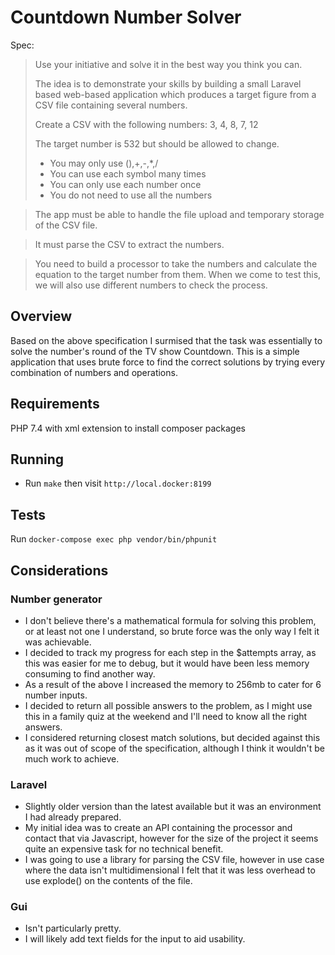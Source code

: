 Countdown Number Solver
=================

Spec:

>Use your initiative and solve it in the best way you think you can.
>
>The idea is to demonstrate your skills by building a small Laravel based web-based application which produces a target figure from a CSV file containing several numbers.
>
>Create a CSV with the following numbers: 3, 4, 8, 7, 12
>
>The target number is 532 but should be allowed to change.
>- You may only use (),+,-,*,/
>- You can use each symbol many times
>- You can only use each number once
>- You do not need to use all the numbers 

>The app must be able to handle the file upload and temporary storage of the CSV file.

>It must parse the CSV to extract the numbers.

>You need to build a processor to take the numbers and calculate the equation to the target number from them.
>When we come to test this, we will also use different numbers to check the process.

## Overview
Based on the above specification I surmised that the task was essentially to solve the number's round of the TV show Countdown.
This is a simple application that uses brute force to find the correct solutions by trying every combination of numbers and operations.

## Requirements
PHP 7.4 with xml extension to install composer packages

## Running

- Run `make` then visit `http://local.docker:8199`

## Tests

Run `docker-compose exec php vendor/bin/phpunit`

## Considerations
### Number generator
- I don't believe there's a mathematical formula for solving this problem, or at least not one I understand, so brute force was the only way I felt it was achievable.
- I decided to track my progress for each step in the $attempts array, as this was easier for me to debug, but it would have been less memory consuming to find another way.
- As a result of the above I increased the memory to 256mb to cater for 6 number inputs.
- I decided to return all possible answers to the problem, as I might use this in a family quiz at the weekend and I'll need to know all the right answers.
- I considered returning closest match solutions, but decided against this as it was out of scope of the specification, although I think it wouldn't be much work to achieve.

### Laravel
- Slightly older version than the latest available but it was an environment I had already prepared.
- My initial idea was to create an API containing the processor and contact that via Javascript, however for the size of the project it seems quite an expensive task for no technical benefit.
- I was going to use a library for parsing the CSV file, however in use case where the data isn't multidimensional I felt that it was less overhead to use explode() on the contents of the file.

### Gui
- Isn't particularly pretty.
- I will likely add text fields for the input to aid usability.
